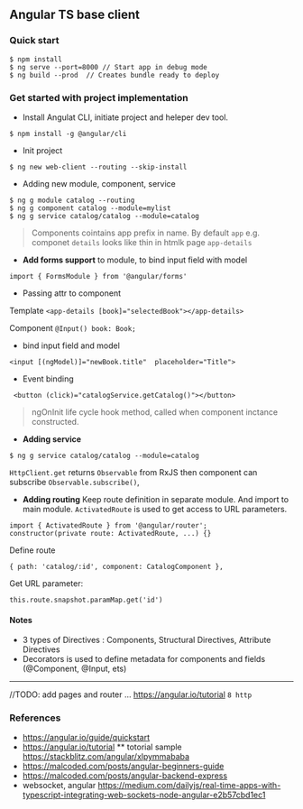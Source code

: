 ## Angular TS base client

### Quick start
```
$ npm install
$ ng serve --port=8000 // Start app in debug mode
$ ng build --prod  // Creates bundle ready to deploy
```

### Get started with project implementation
* Install Angulat CLI, initiate project and heleper dev tool.
```
$ npm install -g @angular/cli
```

* Init project 
```
$ ng new web-client --routing --skip-install
```

* Adding new module, component, service
```
$ ng g module catalog --routing
$ ng g component catalog --module=mylist
$ ng g service catalog/catalog --module=catalog
```
> Components cointains app prefix in name. By default `app` e.g. componet `details` looks like thin in htmlk page
> `app-details`


* **Add forms support** to module, to bind input field with model
```
import { FormsModule } from '@angular/forms'
```

* Passing attr to component

Template `<app-details [book]="selectedBook"></app-details>`
 
Component `@Input() book: Book;`


* bind input field and model
```
<input [(ngModel)]="newBook.title"  placeholder="Title">
```

* Event binding 
```
 <button (click)="catalogService.getCatalog()"></button>
 ```

> ngOnInit life cycle hook method, called when component inctance constructed.

*  **Adding service**
```
$ ng g service catalog/catalog --module=catalog
```

`HttpClient.get` returns `Observable` from RxJS then component can subscribe `Observable.subscribe()`,


* **Adding routing**
Keep route definition in separate module. And import to main  module.
`ActivatedRoute` is used to get access to URL parameters.
```
import { ActivatedRoute } from '@angular/router';
constructor(private route: ActivatedRoute, ...) {}
```
Define route
```
{ path: 'catalog/:id', component: CatalogComponent },
```

Get URL parameter:
```
this.route.snapshot.paramMap.get('id')
```




#### Notes
* 3 types of Directives : Components, Structural Directives, Attribute Directives
* Decorators is used to define metadata for components and fields (@Component, @Input, ets)


---
//TODO: add pages and router
 ... https://angular.io/tutorial    `8 http`

### References
* https://angular.io/guide/quickstart
* https://angular.io/tutorial
** totorial sample https://stackblitz.com/angular/xlpymmababa
* https://malcoded.com/posts/angular-beginners-guide
* https://malcoded.com/posts/angular-backend-express
*  websocket, angular  https://medium.com/dailyjs/real-time-apps-with-typescript-integrating-web-sockets-node-angular-e2b57cbd1ec1
